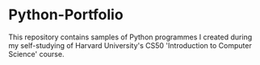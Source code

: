 # Python-Portfolio

This repository contains samples of Python programmes I created during my self-studying of Harvard University's CS50 'Introduction to Computer Science' course.
